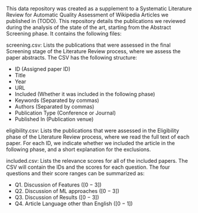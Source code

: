 This data repository was created as a supplement to a Systematic Literature Review for Automatic Quality Assessment of Wikipedia Articles we published in (TODO). This repository details the publications we reviewed during the analysis of the state of the art, starting from the Abstract Screening phase. It contains the following files:

screening.csv: Lists the publications that were assessed in the final Screening stage of the Literature Review process, where we assess the paper abstracts. The CSV has the following  structure:

- ID (Assigned paper ID)
- Title
- Year
- URL
- Included (Whether it was included in the following phase)
- Keywords (Separated by commas)
- Authors (Separated by commas)
- Publication Type (Conference or Journal)
- Published In (Publication venue)

eligibility.csv: Lists the publications that were assessed in the Eligibility phase of the Literature Review process, where we read the full text of each paper. For each ID, we indicate whether we included the article in the following phase, and a short explanation for the exclusions. 

included.csv: Lists the relevance scores for all of the included papers. The CSV will contain the IDs and the scores for each question. The four questions and their score ranges can be summarized as:
- Q1. Discussion of Features ([0 − 3])
- Q2. Discussion of ML approaches ([0 − 3])
- Q3. Discussion of Results ([0 − 3])
- Q4. Article Language other than English ([0 − 1])



